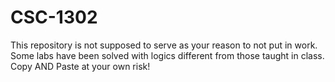 # CSC-1302
This repository is not supposed to serve as your reason to not put in work.
Some labs have been solved with logics different from those taught in class. 
Copy AND Paste at your own risk!
